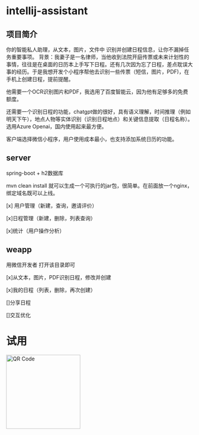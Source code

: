 # intellij-assistant

## 项目简介

你的智能私人助理，从文本，图片，文件中 识别并创建日程信息，让你不漏掉任务重要事项。
背景：我妻子是一名律师，当他收到法院开庭传票或未来计划性的事情，往往是在桌面的日历本上手写下日程。还有几次因为忘了日程，差点耽误大事的经历。于是我想开发个小程序帮他去识别一些传票（短信，图片，PDF)，在手机上创建日程，提前提醒。

他需要一个OCR识别图片和PDF，我选用了百度智能云，因为他有足够多的免费额度。

还需要一个识别日程的功能，chatgpt做的很好，具有语义理解，时间推理（例如明天下午），地点人物等实体识别（识别日程地点）和关键信息提取（日程名称）。选用Azure Openai，国内使用起来最方便。

客户端选择微信小程序，用户使用成本最小，也支持添加系统日历的功能。

## server

spring-boot + h2数据库

mvn clean install 就可以生成一个可执行的jar包，很简单。在前面放一个nginx，绑定域名既可以上线。

[x] 用户管理（新建，查询，邀请评价）

[x]日程管理（新建，删除，列表查询）

[x]统计（用户操作分析）

## weapp

用微信开发者 打开该目录即可

[x]从文本，图片，PDF识别日程，修改并创建

[x]我的日程（列表，删除，再次创建）

[]分享日程

[]交互优化

# 试用

<img style="height: 200px;" src="imgs/public.png" alt="QR Code">
